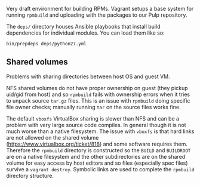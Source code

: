 Very draft environment for building RPMs. Vagrant setups a base system for running `rpmbuild` and uploading with the packages to our Pulp repository.

The `deps/` directory houses Ansible playbooks that install build dependencies for individual modules. You can load them like so:

    bin/prepdeps deps/python27.yml


## Shared volumes

Problems with sharing directories between host OS and guest VM.

NFS shared volumes do not have proper ownership on guest (they pickup uid/gid
from host) and so `rpmbuild` fails with ownership errors when it tries to unpack
source `tar.gz` files. This is an issue with `rpmbuild` doing specific file owner
checks; manually running `tar` on the source files works fine.

The default `vboxfs` VirtualBox sharing is slower than NFS and can be a problem with
very large source code compiles. In general though it is not much worse than a
native filesystem. The issue with `vboxfs` is that hard links are not allowed
on the shared volume (https://www.virtualbox.org/ticket/818) and some software
requires them. Therefore the `rpmbuild` directory is constructed so the `BUILD`
and `BUILDROOT` are on a native filesystem and the other subdirectories are on
the shared volume for easy access by host editors and so files (especially spec
files) survive a `vagrant destroy`. Symbolic links are used to complete the
`rpmbuild` directory structure.
